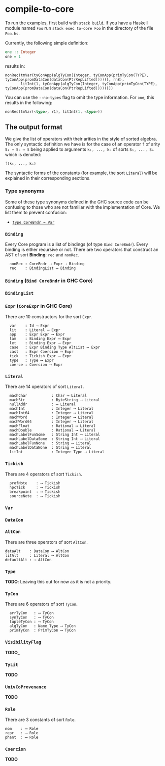 # compile-to-core

To run the examples, first build with `stack build`. If you have a Haskell module named `Foo` run `stack exec to-core Foo` in the directory
of the file `Foo.hs`.

Currently, the following simple definition:
```haskell
one :: Integer
one = 1
```
results in:
```
nonRec(tmVar(tyConApp(algTyCon(Integer, tyConApp(primTyCon(TYPE), tyConApp(promDataCon(dataCon(PtrRepLifted)))))), rn8),
       litInt(1, tyConApp(algTyCon(Integer, tyConApp(primTyCon(TYPE), tyConApp(promDataCon(dataCon(PtrRepLifted))))))))
``````

You can use the `--no-types` flag to omit the type information. For `one`, this results in the following:
```haskell
nonRec(tmVar(<type>, r1), litInt(1, <type>))
```

## The output format

We give the list of operators with their
arities in the style of sorted algebra. The only syntactic definition we have
is for the case of an operator `f` of arity `S₁ ⋯ Sₙ ⟶ S` being applied to
arguments `k₁, ..., kₙ` of sorts `S₁, ..., Sₙ` which is denoted:
```
f(k₁, ..., kₙ)
```

The syntactic forms of the constants (for example, the sort `Literal`) will
be explained in their corresponding sections.

### Type synonyms

Some of these type synonyms defined in the GHC source code can be confusing
to those who are not familiar with the implementation of Core. We list them to
prevent confusion:
* [`type CoreBndr = Var`](https://github.com/ghc/ghc/blob/6df8bef054db0b95bb8f9e55bb82580e27d251d6/compiler/coreSyn/CoreSyn.hs#L1734)

### `Binding`

Every Core program is a list of bindings (of type `Bind CoreBndr`). Every
binding is either recursive or not. There are two operators that construct
an AST of sort **Binding**: `rec` and `nonRec`.
```
  nonRec : CoreBndr ⟶ Expr ⟶ Binding
  rec    : BindingList ⟶ Binding
```

### `Binding` (`Bind CoreBndr` in GHC Core)

### `BindingList`

### `Expr` (`CoreExpr` in GHC Core)

There are 10 constructors for the sort `Expr`.

```
  var    : Id ⟶ Expr
  lit    : Literal ⟶ Expr
  app    : Expr Expr ⟶ Expr
  lam    : Binding Expr ⟶ Expr
  let    : Binding Expr ⟶ Expr
  case   : Expr Binding Type AltList ⟶ Expr
  cast   : Expr Coercion ⟶ Expr
  tick   : Tickish Expr ⟶ Expr
  type   : Type ⟶ Expr
  coerce : Coercion ⟶ Expr
```

### `Literal`

There are 14 operators of sort `Literal`.

```
  machChar           : Char ⟶ Literal
  machStr            : ByteString ⟶ Literal
  nullAddr           : ⟶ Literal
  machInt            : Integer ⟶ Literal
  machInt64          : Integer ⟶ Literal
  machWord           : Integer ⟶ Literal
  machWord64         : Integer ⟶ Literal
  machFloat          : Rational ⟶ Literal
  machDouble         : Rational ⟶ Literal
  machLabelFunSome   : String Int ⟶ Literal
  machLabelDataSome  : String Int ⟶ Literal
  machLabelFunNone   : String ⟶ Literal
  machLabelDataNone  : String ⟶ Literal
  litInt             : Integer Type ⟶ Literal
```

### `Tickish`

There are 4 operators of sort `Tickish`.

```
  profNote    : ⟶ Tickish
  hpcTick     : ⟶ Tickish
  breakpoint  : ⟶ Tickish
  sourceNote  : ⟶ Tickish
```

### `Var`

### `DataCon`

### `AltCon`

There are three operators of sort `AltCon`.

```
dataAlt    : DataCon ⟶ AltCon
litAlt     : Literal ⟶ AltCon
defaultAlt : ⟶ AltCon
```

### `Type`

__TODO__: Leaving this out for now as it is not a priority.

### `TyCon`

There are 6 operators of sort `TyCon`.

```
  arrTyCon   : ⟶ TyCon
  synTyCon   : ⟶ TyCon
  tupleTyCon : ⟶ TyCon
  algTyCon   : Name Type ⟶ TyCon
  primTyCon  : PrimTyCon ⟶ TyCon
```

### `VisibilityFlag`

__TODO___

### `TyLit`

__TODO__

### `UnivCoProvenance`

__TODO__

### `Role`

There are 3 constants of sort `Role`.

```
nom    : ⟶ Role
repr   : ⟶ Role
phant  : ⟶ Role
```

### `Coercion`

__TODO__
